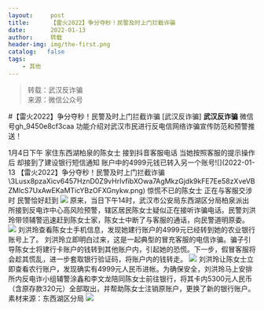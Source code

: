 ```yaml
---
layout:     post
title:      【雷火2022】争分夺秒！民警及时上门拦截诈骗
date:       2022-01-13
author:     转载
header-img: img/the-first.png
catalog:   false
tags:
    - 其他
---
```


<blockquote><p>转载：武汉反诈骗<br>
来源：微信公众号</p></blockquote>

#【雷火2022】争分夺秒！民警及时上门拦截诈骗
[武汉反诈骗]
**武汉反诈骗**
微信号gh_9450e8cf3caa
功能介绍对武汉市民进行反电信网络诈骗宣传防范和预警推送！

1月4日下午
家住东西湖柏泉的陈女士
接到抖音客服电话
当她按照客服的提示操作后
却接到了建设银行短信通知
账户中的4999元钱已转入另一个账号![](2022-01-13
【雷火2022】争分夺秒！民警及时上门拦截诈骗\\3Lusx8pzaXicv6457HznD0Z9vHrlvfibXOwa7AgMkzGjdk9kFE7Ee58zXveVBZMlcS7UxAwEKaMTicYBzOFXGnykw.png)
惊慌不已的陈女士
正在与客服交涉时
民警恰好赶到
![]({{site.baseurl}}/postimg/3Lusx8pzaXicv6457HznD0Z9vHrlvfibXOfAuGdhl4kcFa65QdrskibEbFO7ORricf3lQcUNy6AomD7QH9xTlictYyQ.gif)
原来，当日下午14时，武汉市公安局东西湖区分局柏泉派出所接到反电诈中心高风险预警，辖区居民陈女士疑似正在接听诈骗电话。民警刘洪玲带领辅警迅速赶到陈女士家，陈女士中断了与客服的通话，向民警道明原委。
![]({{site.baseurl}}/postimg/3Lusx8pzaXicv6457HznD0Z9vHrlvfibXO0KtDEVAy4HSquSw4WTW9g6HlxibebtVgoxr3vJIEH2cg3I9xO26hsXQ.png)
刘洪玲查看陈女士手机信息，发现她建行账户的4999元已经转到她的农业银行账号上了。
刘洪玲立即明白过来，这是一起典型的冒充客服的电信诈骗。骗子引导陈女士将建行卡账户的钱转到其他账户内，引起她的恐慌。下一步，假冒客服将会趁其慌乱，进一步套取银行验证码，将账户内的钱转走。
![]({{site.baseurl}}/postimg/3Lusx8pzaXicv6457HznD0Z9vHrlvfibXOosLxXTON3rkv2j16U7HzOqGFzGHe9CY2apBdhFTb8hJCLQJuDZSHiaw.png)
刘洪玲让陈女士立即查看农行账户，发现确实有4999元人民币进帐。为确保安全，刘洪玲马上安排所内反电诈小组辅警涂鑫和李文龙陪同陈女士前往银行，将其卡内5300元人民币（含原存款320元）全部取出，并帮助陈女士注销原账户，更换了新的银行账户。
素材来源：东西湖区分局
![]({{site.baseurl}}/postimg/8wBAcE4t1v4ALtYSjhOdMEzG0OzX3iabkWEpiaqN055vWWO89rMsoDySiaWIBnZKGLpm8Y2icha8ibT0fzTkJDk4N2Q.jpeg)
